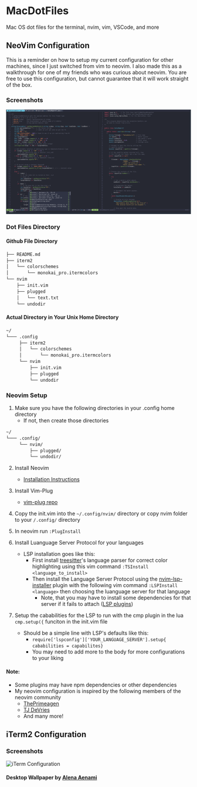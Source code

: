 # MacDotFiles
Mac OS dot files for the terminal, nvim, vim, VSCode, and more
## NeoVim Configuration
This is a reminder on how to setup my current configuration for other machines, since I just switched from vim to neovim. I also made this as a walkthrough for
one of my friends who was curious about neovim.
You are free to use this configuration, but cannot guarantee that it will work straight of the box.
### Screenshots
![Neovim Configuration](https://github.com/AmielCyber/MacDotFiles/blob/main/screenShots/neovimConfigScreen.png)
### Dot Files Directory
#### Github File Directory
```bash
├── README.md
├── iterm2
│   └── colorschemes
│       └── monokai_pro.itermcolors
└── nvim
    ├── init.vim
    ├── plugged
    │   └── text.txt
    └── undodir
```
#### Actual Directory in Your Unix Home Directory
```bash
~/
└─── .config
     ├── iterm2
     │   └── colorschemes
     │       └── monokai_pro.itermcolors
     └── nvim
         ├── init.vim
         ├── plugged
         └── undodir 
```
### Neovim Setup
1. Make sure you have the following directories in your .config home directory
    * If not, then create those directories
```bash 
~/
└─── .config/
     └── nvim/
         ├── plugged/
         └── undodir/ 
```
2. Install Neovim
    * [Installation Instructions](https://github.com/neovim/neovim/wiki/Installing-Neovim)

3. Install Vim-Plug
    * [vim-plug repo](https://github.com/junegunn/vim-plug)
4. Copy the init.vim into the `~/.config/nvim/` directory or copy nvim folder to your `/.config/` directory
5. In neovim run `:PlugInstall`
6. Install Luanguage Server Protocol for your languages 
    * LSP installation goes like this:
        * First install [treesitter](https://github.com/nvim-treesitter/nvim-treesitter)'s language parser for correct 
        color highlighting using this vim command `:TSInstall <language_to_install>` 
        * Then install the Language Server Protocol using the [nvim-lsp-installer](https://github.com/williamboman/nvim-lsp-installer)
        plugin with the following vim command `:LSPInstall <language>` then choosing the luanguage server for that language 
            * Note, that you may have to install some dependencies for that server if it fails to attach ([LSP plugins](https://github.com/neovim/nvim-lspconfig/wiki/Language-specific-plugins))
7. Setup the cababilities for the LSP to run with the cmp plugin in the lua `cmp.setup({` funciton in the init.vim file 
    * Should be a simple line with LSP's defaults like this: 
        * `require['lspconfig']['YOUR_LANGUAGE_SERVER'].setup{ cababilities = capabilites}`
        * You may need to add more to the body for more configurations to your liking
#### Note:
* Some plugins may have npm dependencies or other dependencies
* My neovim configuration is inspired by the following members of the neovim community
    * [ThePrimeagen](https://github.com/ThePrimeagen)
    * [TJ DeVries](https://github.com/tjdevries)
    * And many more!
## iTerm2 Configuration
### Screenshots
![iTerm Configuration](https://github.com/AmielCyber/MacDotFiles/blob/main/screenShots/iTerm2ConfigScreen.png)
#### Desktop Wallpaper by [Alena Aenami](https://www.artstation.com/aenamiart)
